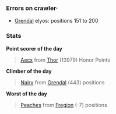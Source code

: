 ### Errors on crawler·
- [Grendal](/#/ranking/Grendal) elyos: positions 151 to 200


### Stats

**Point scorer of the day**
>[Aecx](/#/character/Thor/839522) from [Thor](/#/ranking/Thor)  (13979) Honor Points


**Climber of the day**
>[Nairv](/#/character/Grendal/28892) from [Grendal](/#/ranking/Grendal)  (443) positions


**Worst of the day**
>[Peaches](/#/character/Fregion/36054) from [Fregion](/#/ranking/Fregion)  (-7) positions


